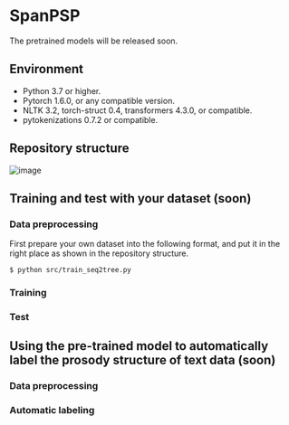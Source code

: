 # SpanPSP
The pretrained models will be released soon.

## Environment
* Python 3.7 or higher.
* Pytorch 1.6.0, or any compatible version.
* NLTK 3.2, torch-struct 0.4, transformers 4.3.0, or compatible.
* pytokenizations 0.7.2 or compatible.

## Repository structure
![image](https://user-images.githubusercontent.com/70370966/142816162-726ac560-cc82-4d04-820c-270c59e53e1d.png)


## Training and test with your dataset (soon)
### Data preprocessing
First prepare your own dataset into the following format, and put it in the right place as shown in the repository structure.
```
$ python src/train_seq2tree.py
```
### Training

### Test

## Using the pre-trained model to automatically label the prosody structure of text data (soon)
### Data preprocessing

### Automatic labeling
